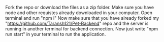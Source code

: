 Fork the repo or download the files as a zip folder.
Make sure you have node and other requistes already downloaded in your computer.
Open terminal and run "npm i"
Now make sure that you have already forked my "https://github.com/Taransh121/Pet-Backend" repo and the server is running in another terminal for backend connection.
Now just write "npm run start" in your terminal to run the application.
